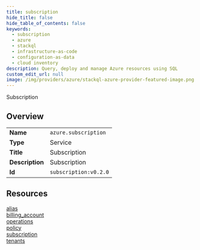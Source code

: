 ```yaml
---
title: subscription
hide_title: false
hide_table_of_contents: false
keywords:
  - subscription
  - azure
  - stackql
  - infrastructure-as-code
  - configuration-as-data
  - cloud inventory
description: Query, deploy and manage Azure resources using SQL
custom_edit_url: null
image: /img/providers/azure/stackql-azure-provider-featured-image.png
---
```

Subscription  
    

## Overview
<table><tbody>
<tr><td><b>Name</b></td><td><code>azure.subscription</code></td></tr>
<tr><td><b>Type</b></td><td>Service</td></tr>
<tr><td><b>Title</b></td><td>Subscription</td></tr>
<tr><td><b>Description</b></td><td>Subscription</td></tr>
<tr><td><b>Id</b></td><td><code>subscription:v0.2.0</code></td></tr>
</tbody></table>

## Resources
<div class="row">
<div class="providerDocColumn">
<a href="/providers/azure/subscription/alias/">alias</a><br />
<a href="/providers/azure/subscription/billing_account/">billing_account</a><br />
<a href="/providers/azure/subscription/operations/">operations</a><br />
</div>
<div class="providerDocColumn">
<a href="/providers/azure/subscription/policy/">policy</a><br />
<a href="/providers/azure/subscription/subscription/">subscription</a><br />
<a href="/providers/azure/subscription/tenants/">tenants</a><br />
</div>
</div>
